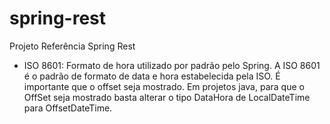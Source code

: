 # spring-rest
Projeto Referência Spring Rest


- ISO 8601: Formato de hora utilizado por padrão pelo Spring. A ISO 8601 é o padrão de formato de data e hora estabelecida
            pela ISO. É importante que o offset seja mostrado. Em projetos java, para que o OffSet seja mostrado basta
            alterar o tipo DataHora de LocalDateTime para OffsetDateTime.